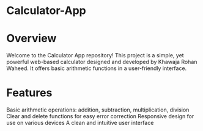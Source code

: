 # Calculator-App
# Overview
Welcome to the Calculator App repository! This project is a simple, yet powerful web-based calculator designed and developed by Khawaja Rohan Waheed. It offers basic arithmetic functions in a user-friendly interface.

# Features
Basic arithmetic operations: addition, subtraction, multiplication, division
Clear and delete functions for easy error correction
Responsive design for use on various devices
A clean and intuitive user interface
